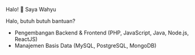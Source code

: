 Halo! 👋 Saya Wahyu

Halo, butuh butuh bantuan?
- Pengembangan Backend & Frontend (PHP, JavaScript, Java, Node.js, ReactJS)
- Manajemen Basis Data (MySQL, PostgreSQL, MongoDB)
